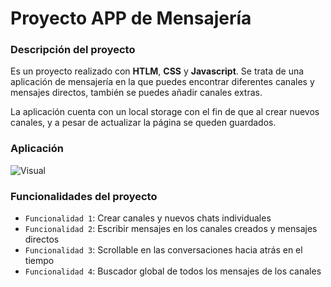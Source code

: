 # Proyecto APP de Mensajería
### Descripción del proyecto
Es un proyecto realizado con **HTLM**, **CSS** y **Javascript**. Se trata de una aplicación de mensajería en la que puedes encontrar diferentes canales y mensajes directos, también se puedes añadir canales extras.

La aplicación cuenta con un local storage con el fin de que al crear nuevos canales, y a pesar de actualizar la página se queden guardados.

### Aplicación
![Visual](https://user-images.githubusercontent.com/110055279/189648510-3252b03e-f6b8-4360-8eb0-55340000eda9.png)


### Funcionalidades del proyecto

- `Funcionalidad 1`: Crear canales y nuevos chats individuales
- `Funcionalidad 2`: Escribir mensajes en los canales creados y mensajes directos
- `Funcionalidad 3`: Scrollable en las conversaciones hacia atrás en el tiempo
- `Funcionalidad 4`: Buscador global de todos los mensajes de los canales
